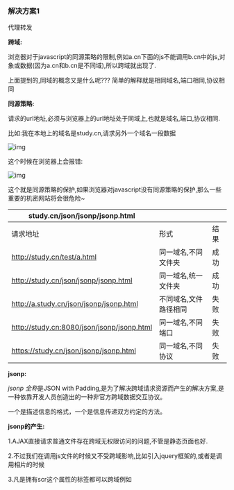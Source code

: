 ### 解决方案1

代理转发

**跨域:**

浏览器对于javascript的同源策略的限制,例如a.cn下面的js不能调用b.cn中的js,对象或数据(因为a.cn和b.cn是不同域),所以跨域就出现了.

上面提到的,同域的概念又是什么呢??? 简单的解释就是相同域名,端口相同,协议相同

 

**同源策略:**

请求的url地址,必须与浏览器上的url地址处于同域上,也就是域名,端口,协议相同.

比如:我在本地上的域名是study.cn,请求另外一个域名一段数据

![img](https://images2015.cnblogs.com/blog/825922/201510/825922-20151028230107904-1333387603.png)

这个时候在浏览器上会报错:

![img](https://images2015.cnblogs.com/blog/825922/201510/825922-20151028230247091-934044692.png)

这个就是同源策略的保护,如果浏览器对javascript没有同源策略的保护,那么一些重要的机密网站将会很危险~

| study.cn/json/jsonp/jsonp.html             |                       |      |
| ------------------------------------------ | --------------------- | ---- |
| 请求地址                                   | 形式                  | 结果 |
| http://study.cn/test/a.html                | 同一域名,不同文件夹   | 成功 |
| http://study.cn/json/jsonp/jsonp.html      | 同一域名,统一文件夹   | 成功 |
| http://a.study.cn/json/jsonp/jsonp.html    | 不同域名,文件路径相同 | 失败 |
| http://study.cn:8080/json/jsonp/jsonp.html | 同一域名,不同端口     | 失败 |
| https://study.cn/json/jsonp/jsonp.html     | 同一域名,不同协议     | 失败 |

 

 

 

 

 

 

 

**jsonp:**

*jsonp* *全称*是JSON with Padding,是为了解决跨域请求资源而产生的解决方案,是一种依靠开发人员创造出的一种非官方跨域数据交互协议。

一个是描述信息的格式，一个是信息传递双方约定的方法。

**jsonp的产生:**

1.AJAX直接请求普通文件存在跨域无权限访问的问题,不管是静态页面也好.

2.不过我们在调用js文件的时候又不受跨域影响,比如引入jquery框架的,或者是调用相片的时候

3.凡是拥有scr这个属性的标签都可以跨域例如<script><img><iframe>

4.如果想通过纯web端跨域访问数据只有一种可能,那就是把远程服务器上的数据装进js格式的文件里.

5.而json又是一个轻量级的数据格式,还被js原生支持

6.为了便于客户端使用数据，逐渐形成了一种非正式传输协议，人们把它称作JSONP，该协议的一个要点就是允许用户传递一个callback 参数给服务端，

demo1:**基于script标签实现跨域**

举个例子:我在http://study.cn/json/jsonp/jsonp_2.html下请求一个远程的js文件

 

![复制代码](https://common.cnblogs.com/images/copycode.gif)

```
 1 <!DOCTYPE html>
 2 <html>
 3 <head>
 4 <meta charset="UTF-8">
 5 <title>Insert title here</title>
 6 
 7 <script type="text/javascript">
 8     var message = function(data) {
 9         alert(data[1].title);
10     };
11 </script>
12 
13 <script type="text/javascript" src="http://web.cn/js/message.js"></script>
14 </head>
15 <body>
16 <div id='testdiv'></div>
17 </body>
18 </html>
```

![复制代码](https://common.cnblogs.com/images/copycode.gif)

 

 

 

远程的message.js文件是

![复制代码](https://common.cnblogs.com/images/copycode.gif)

```
 1 message([
 2      {"id":"1", "title":"天津新闻联播，雷人搞笑的男主持人"},
 3      {"id":"2", "title":"楼市告别富得流油 专家:房价下跌是大概率事件"},
 4      {"id":"3", "title":"法国人关注时事 八成年轻人每天阅读新闻"},
 5      {"id":"4", "title":"新闻中的历史,历史中的新闻"},
 6      {"id":"5", "title":"东阳新闻20140222"},
 7      {"id":"6", "title":"23个职能部门要增加新闻发布频次"},
 8      {"id":"7", "title":"《贵州新闻联播》 中国美丽乡村"},
 9      {"id":"8", "title":"朝韩离散家属团聚首轮活动结束"},
10      {"id":"9", "title":"索契冬奥会一天曝出两例兴奋剂事件"},
11      {"id":"10", "title":"今天中国多地仍将出现中度霾"}
12  ]);
```

![复制代码](https://common.cnblogs.com/images/copycode.gif)

 

这个时候我们得到的相应头是:

![img](https://images2015.cnblogs.com/blog/825922/201510/825922-20151029001049279-2032395919.png)

这样就实现跨域成功了,因为服务端返回数据时会将这个callback参数(message)作为函数名来包裹住JSON数据，这样客户端就可以随意定制自己的函数来自动处理返回数据了。

demo2: **基于script标签实现跨域**

让远程js知道它应该调用的本地函数叫什么名字,只要服务端提供的js脚本是动态生成的就好了,这样前台只需要传一个callback参数过去告诉服务端,我需要XXX代码,于是服务端就会得到相应了.

例如 在http://study.cn/json/jsonp/jsonp_3.html页面请求 http://192.168.31.137/train/test/jsonpthree

![复制代码](https://common.cnblogs.com/images/copycode.gif)

```
 1 <!DOCTYPE html>
 2 <html>
 3 <head>
 4 <meta charset="UTF-8">
 5 <title>Insert title here</title>
 6 
 7 <script type="text/javascript">
 8     var messagetow = function(data){
 9         alert(data);
10     };
11     var url = "http://192.168.31.137/train/test/jsonpthree?callback=messagetow";
12     var script = document.createElement('script'); 
13     script.setAttribute('src', url); 
14     document.getElementsByTagName('head')[0].appendChild(script);
15 </script>
16 </head>
17 <body>
18 </body>
19 </html>
```

![复制代码](https://common.cnblogs.com/images/copycode.gif)

 

得到的响应头是:

![img](https://images2015.cnblogs.com/blog/825922/201510/825922-20151029003309607-494083121.png)

demo3:  **基于jquery跨域**

那么如何用jquery来实现我们的跨域呢???jquery已经把跨域封装到ajax上了,而且封装得非常的好,使用起来也特别方便

如果是一般的ajax请求:

![复制代码](https://common.cnblogs.com/images/copycode.gif)

```
 1     $.ajax({
 2         url:'http://192.168.31.137/train/test/testjsonp',
 3         type : 'get',
 4         dataType : 'text',
 5         success:function(data){
 6             alert(data);
 7         },
 8         error:function(data){
 9             alert(2);
10         }        
11     });
```

![复制代码](https://common.cnblogs.com/images/copycode.gif)

 

那么在浏览器中会报错:

![img](https://images2015.cnblogs.com/blog/825922/201510/825922-20151029003601341-283881033.png)

 

jsonp形式的ajax请求:并且通过get请求的方式传入参数,注意:跨域请求是只能是get请求不能使用post请求

![复制代码](https://common.cnblogs.com/images/copycode.gif)

```
 1 <!DOCTYPE html>
 2 <html>
 3 <head>
 4 <meta charset="UTF-8">
 5 <title>Insert title here</title>
 6 <script type="text/javascript" src="./js/jquery.js"></script>
 7 <script type="text/javascript">
 8 $(document).ready(function(){
 9     var name = 'chenshishuo';
10     var sex = 'man';
11     var address = 'shenzhen';
12     var looks = 'handsome ';
13      $.ajax({
14          type : 'get',
15          url:'http://192.168.31.137/train/test/testjsonp',
16         data : {
17             name : name,
18             sex : sex,
19             address : address,
20             looks : looks,
21         },
22         cache :false,
23         jsonp: "callback",
24         jsonpCallback:"success",
25         dataType : 'jsonp',
26         success:function(data){
27             alert(data);
28         },
29         error:function(data){
30             alert('error');
31         }        
32     });
33 });
34 </script>
35 </head>
36 <body>
37 <input id='inputtest' value='546' name='inputtest'>
38 <div id='testdiv'></div>
39 </body>
40 </html>
```

![复制代码](https://common.cnblogs.com/images/copycode.gif)

 

```
jsonp 传递给请求处理程序或页面的，用以获得jsonp回调函数名的参数名(默认为:callback)
jsonpCallback 自定义的jsonp回调函数名称，默认为jQuery自动生成的随机函数名
```

看看请求头和相应头吧

请求头:jquery会自动带入callback参数,当服务端获取到这个参数后,返回回来.(响应头)

![img](https://images2015.cnblogs.com/blog/825922/201510/825922-20151029004223466-686609124.png)

![img](https://images2015.cnblogs.com/blog/825922/201510/825922-20151029004645247-1965441012.png)

现在是不是明白了跨域的基本原理,和基本的使用方法呢??

上面我们说到img中的src可以自动调用远程图片的(这个比较简单我在这里就不说了)

还有ifram请求:

基于iframe实现的跨域要求两个域具有aa.xx.com,bb.xx.com 这种特点，

也就是两个页面必须属于一个基础域（例如都是xxx.com)，使用同一协议和同一端口，这样在两个页面中同时添加document.domain，就可以实现父页面调用子页面的函数

要点就是 :**通过修改document.domain来跨子域**

demo4: **通过iframe来跨子域**

http://a.study.cn/a.html 请求 http://b.study.cn/b.html

在a.html:

![复制代码](https://common.cnblogs.com/images/copycode.gif)

```
 1 <!DOCTYPE html>
 2 <html>
 3 <head>
 4 <meta charset="UTF-8">
 5 <title>Insert title here</title>
 6         <script type="text/javascript">
 7             document.domain = 'study.cn';
 8             function test() {
 9                 alert(document.getElementById('a').contentWindow);
10             }
11         </script>
12 </head>
13 <body>
14     <iframe id='a' src='http://b.study.cn/b.html' onload='test()'>
15 </body>
16 </html>
```

![复制代码](https://common.cnblogs.com/images/copycode.gif)

 

 在b.html:

![复制代码](https://common.cnblogs.com/images/copycode.gif)

```
 1 <!DOCTYPE html>
 2 <html>
 3 <head>
 4 <meta charset="UTF-8">
 5 <title>Insert title here</title>
 6 
 7 <script type="text/javascript">
 8 document.domain = 'study.cn';
 9 </script>
10 </head>
11 <body>
12     我是b.study.cn的body
13 </body>
14 </html>
```

![复制代码](https://common.cnblogs.com/images/copycode.gif)

 

 运行效果截图:

![img](https://images2015.cnblogs.com/blog/825922/201510/825922-20151029011335544-1456383564.png)

我们就可以通过js访问到iframe中的各种属性和对象了

如果你想在http://a.study.cn/a.html页面中通过ajax直接请求页面http://b.study.cn/b.html，即使你设置了相同的document.domain也还是不行的.

所以修改document.domain的方法只适用于不同子域的框架(父类与子类)间的交互。

如果想通过使用ajax的方法去与不同子域间的数据交互或者是js调用，只有两种方法,一种是使用jsonp的方法外，还有一种是使用iframe来做一个代理。

原理就是让这个 iframe载入一个与你想要通过ajax获取数据的目标页面处在相同的域的页面，所以这个iframe中的页面是可以正常使用ajax去获取你要的数据 的，

然后就是通过我们刚刚讲得修改document.domain的方法，让我们能通过js完全控制这个iframe，这样我们就可以让iframe去发 送ajax请求，然后收到的数据我们也可以获得了。

 

上面的所有知识点,应该可以解决第一开始提出的问题了吧.
